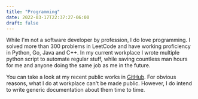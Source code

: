 ```yaml
---
title: "Programming"
date: 2022-03-17T22:37:27-06:00
draft: false
---
```


While I'm not a software developer by profession, I do love programming. I solved more than 300 problems in LeetCode and have working proficiency in Python, Go, Java and C++. In my current workplace I wrote multiple python script to automate regular stuff, while saving countless man hours for me and anyone doing the same job as me in the future.

You can take a look at my recent public works in [GitHub](https://github.com/rafee). For obvious reasons, what I do at workplace can't be made public. However, I do intend to write generic documentation about them time to time.